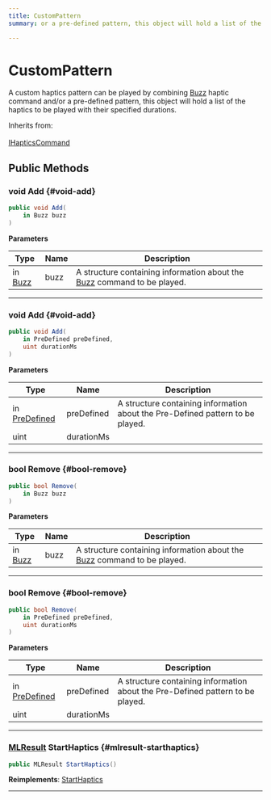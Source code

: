 ```yaml
---
title: CustomPattern
summary: or a pre-defined pattern, this object will hold a list of the haptics to be played with their specified durations. 

---
```


# CustomPattern




A custom haptics pattern can be played by combining [Buzz](/versioned_docs/version-22-Mar-2023/unity-api/api/UnityEngine.XR.MagicLeap/InputSubsystem/Extensions/Haptics/UnityEngine.XR.MagicLeap.InputSubsystem.Extensions.Haptics.Buzz.md) haptic command and/or a pre-defined pattern, this object will hold a list of the haptics to be played with their specified durations.   


Inherits from: <br></br>[IHapticsCommand](/versioned_docs/version-22-Mar-2023/unity-api/api/UnityEngine.XR.MagicLeap/InputSubsystem/Extensions/Haptics/UnityEngine.XR.MagicLeap.InputSubsystem.Extensions.Haptics.IHapticsCommand.md)




## Public Methods

### void Add {#void-add}

```csharp
public void Add(
    in Buzz buzz
)
```


**Parameters**

| Type | Name  | Description  | 
|--|--|--|
| in [Buzz](/versioned_docs/version-22-Mar-2023/unity-api/api/UnityEngine.XR.MagicLeap/InputSubsystem/Extensions/Haptics/UnityEngine.XR.MagicLeap.InputSubsystem.Extensions.Haptics.Buzz.md) |buzz|A structure containing information about the [Buzz](/versioned_docs/version-22-Mar-2023/unity-api/api/UnityEngine.XR.MagicLeap/InputSubsystem/Extensions/Haptics/UnityEngine.XR.MagicLeap.InputSubsystem.Extensions.Haptics.Buzz.md) command to be played. |






-----------

### void Add {#void-add}

```csharp
public void Add(
    in PreDefined preDefined,
    uint durationMs
)
```


**Parameters**

| Type | Name  | Description  | 
|--|--|--|
| in [PreDefined](/versioned_docs/version-22-Mar-2023/unity-api/api/UnityEngine.XR.MagicLeap/InputSubsystem/Extensions/Haptics/UnityEngine.XR.MagicLeap.InputSubsystem.Extensions.Haptics.PreDefined.md) |preDefined|A structure containing information about the Pre-Defined pattern to be played. |
| uint |durationMs||






-----------

### bool Remove {#bool-remove}

```csharp
public bool Remove(
    in Buzz buzz
)
```


**Parameters**

| Type | Name  | Description  | 
|--|--|--|
| in [Buzz](/versioned_docs/version-22-Mar-2023/unity-api/api/UnityEngine.XR.MagicLeap/InputSubsystem/Extensions/Haptics/UnityEngine.XR.MagicLeap.InputSubsystem.Extensions.Haptics.Buzz.md) |buzz|A structure containing information about the [Buzz](/versioned_docs/version-22-Mar-2023/unity-api/api/UnityEngine.XR.MagicLeap/InputSubsystem/Extensions/Haptics/UnityEngine.XR.MagicLeap.InputSubsystem.Extensions.Haptics.Buzz.md) command to be played. |






-----------

### bool Remove {#bool-remove}

```csharp
public bool Remove(
    in PreDefined preDefined,
    uint durationMs
)
```


**Parameters**

| Type | Name  | Description  | 
|--|--|--|
| in [PreDefined](/versioned_docs/version-22-Mar-2023/unity-api/api/UnityEngine.XR.MagicLeap/InputSubsystem/Extensions/Haptics/UnityEngine.XR.MagicLeap.InputSubsystem.Extensions.Haptics.PreDefined.md) |preDefined|A structure containing information about the Pre-Defined pattern to be played. |
| uint |durationMs||






-----------

### [MLResult](/versioned_docs/version-22-Mar-2023/unity-api/api/UnityEngine.XR.MagicLeap/UnityEngine.XR.MagicLeap.MLResult.md) StartHaptics {#mlresult-starthaptics}

```csharp
public MLResult StartHaptics()
```




**Reimplements**: [StartHaptics](/versioned_docs/version-22-Mar-2023/unity-api/api/UnityEngine.XR.MagicLeap/InputSubsystem/Extensions/Haptics/UnityEngine.XR.MagicLeap.InputSubsystem.Extensions.Haptics.IHapticsCommand.md#mlresult-starthaptics)



-----------


